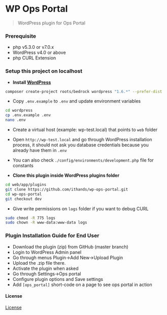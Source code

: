 # WP Ops Portal

> WordPress plugin for Ops Portal


### Prerequisite
* php v5.3.0 or v7.0.x
* WordPress v4.0 or above
* php CURL Extension

### Setup this project on localhost
* **Install [WordPress](https://roots.io/bedrock/)**
```bash
composer create-project roots/bedrock wordpress "1.6.*" --prefer-dist
```
* Copy ```.env.example``` to ```.env``` and update environment variables
```bash
cd wordpress
cp .env.example .env
nano .env
```
* Create a virtual host (example: wp-test.local) that points to ```web``` folder
* Open ```http://wp-test.local``` and go through WordPress installation process, it should not ask you database credentials because you already have them in ```.env```
* You can also check ```./config/environments/development.php``` file for constants

* **Clone this plugin inside WordPress plugins folder**
```bash
cd web/app/plugins
git clone https://github.com/ithands/wp-ops-portal.git
cd wp-ops-portal
git checkout dev
```
* Give write permissions on ```logs``` folder if you want to debug CURL
```bash
sudo chmod -R 775 logs
sudo chown -R www-data:www-data logs
```

### Plugin Installation Guide for End User
- Download the plugin (zip) from GitHub (master branch)
- Login to WordPress Admin panel
- Go through menus Plugin->Add New->Upload Plugin
- Upload the .zip file there.
- Activate the plugin when asked
- Go through Settings->Ops portal
- Configure plugin options and Save settings
- Add ```[ops_portal]``` short-code on a page to see ops portal in action


#### License
[License](LICENSE.txt)

